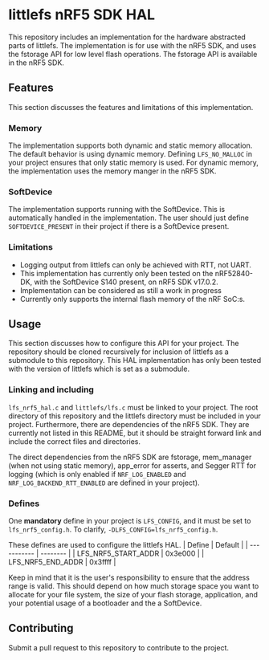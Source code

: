# littlefs nRF5 SDK HAL

This repository includes an implementation for the hardware abstracted parts of littlefs. The implementation is for use with the nRF5 SDK, and uses the fstorage API for low level flash operations. The fstorage API is available in the nRF5 SDK.

## Features

This section discusses the features and limitations of this implementation.
### Memory
The implementation supports both dynamic and static memory allocation. The default behavior is using dynamic memory. Defining `LFS_NO_MALLOC` in your project ensures that only static memory is used. For dynamic memory, the implementation uses the memory manger in the nRF5 SDK.

### SoftDevice
The implementation supports running with the SoftDevice. This is automatically handled in the implementation. The user should just define `SOFTDEVICE_PRESENT` in their project if there is a SoftDevice present.

### Limitations
- Logging output from littlefs can only be achieved with RTT, not UART.
- This implementation has currently only been tested on the nRF52840-DK, with the SoftDevice S140 present, on nRF5 SDK v17.0.2.
- Implementation can be considered as still a work in progress
- Currently only supports the internal flash memory of the nRF SoC:s.

## Usage
This section discusses how to configure this API for your project. The repository should be cloned recursively for inclusion of littlefs as a submodule to this repository. This HAL implementation has only been tested with the version of littlefs which is set as a submodule.

### Linking and including
`lfs_nrf5_hal.c` and `littlefs/lfs.c` must be linked to your project. The root directory of this repository and the littlefs directory must be included in your project. Furthermore, there are dependencies of the nRF5 SDK. They are currently not listed in this README, but it should be straight forward link and include the correct files and directories.

The direct dependencies from the nRF5 SDK are fstorage, mem_manager (when not using static memory), app_error for asserts, and Segger RTT for logging (which is only enabled if `NRF_LOG_ENABLED` and `NRF_LOG_BACKEND_RTT_ENABLED` are defined in your project).

### Defines
One **mandatory** define in your project is `LFS_CONFIG`, and it must be set to `lfs_nrf5_config.h`. To clarify, `-DLFS_CONFIG=lfs_nrf5_config.h`.

These defines are used to configure the littlefs HAL.
| Define               | Default                |
| -----------          | --------               |
| LFS_NRF5_START_ADDR  | 0x3e000                |
| LFS_NRF5_END_ADDR    | 0x3ffff                |

Keep in mind that it is the user's responsibility to ensure that the address range is valid. This should depend on how much storage space you want to allocate for your file system, the size of your flash storage, application, and your potential usage of a bootloader and the a SoftDevice.

## Contributing
Submit a pull request to this repository to contribute to the project.
